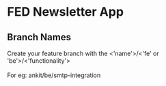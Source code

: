 # FED Newsletter App

## Branch Names
Create your feature branch with the <'name'>/<'fe' or 'be'>/<'functionality'>
  <br><br>For eg: ankit/be/smtp-integration
